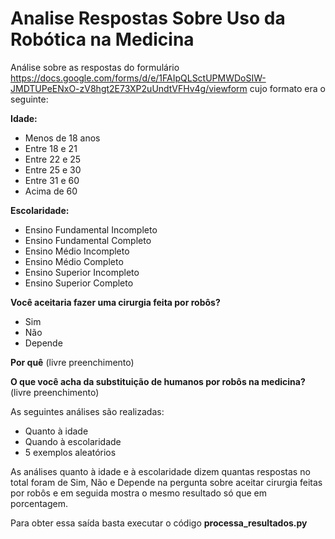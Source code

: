 # Analise Respostas Sobre Uso da Robótica na Medicina
Análise sobre as respostas do formulário https://docs.google.com/forms/d/e/1FAIpQLSctUPMWDoSIW-JMDTUPeENxO-zV8hgt2E73XP2uUndtVFHv4g/viewform cujo formato era o seguinte:

**Idade:**

  * Menos de 18 anos
  * Entre 18 e 21
  * Entre 22 e 25
  * Entre 25 e 30
  * Entre 31 e 60
  * Acima de 60
  
**Escolaridade:**
  * Ensino Fundamental Incompleto
  * Ensino Fundamental Completo
  * Ensino Médio Incompleto
  * Ensino Médio Completo
  * Ensino Superior Incompleto
  * Ensino Superior Completo
  
**Você aceitaria fazer uma cirurgia feita por robôs?**
  * Sim
  * Não
  * Depende
  
**Por quê**
  (livre preenchimento)
  
**O que você acha da substituição de humanos por robôs na medicina?**
  (livre preenchimento)
 

As seguintes análises são realizadas:

* Quanto à idade
* Quando à escolaridade
* 5 exemplos aleatórios

As análises quanto à idade e à escolaridade dizem quantas respostas no total foram de Sim, Não e Depende na pergunta sobre aceitar cirurgia feitas por robôs e em seguida mostra o mesmo resultado só que em porcentagem.

Para obter essa saída basta executar o código **processa_resultados.py**
